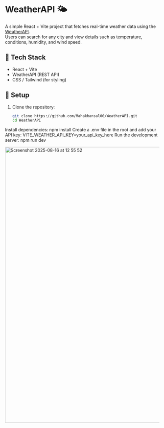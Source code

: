 # WeatherAPI 🌤️

A simple React + Vite project that fetches real-time weather data using the [WeatherAPI](https://www.weatherapi.com/).  
Users can search for any city and view details such as temperature, conditions, humidity, and wind speed.  

## 🚀 Tech Stack
- React + Vite  
- WeatherAPI (REST API)  
- CSS / Tailwind (for styling)  

## 🔧 Setup
1. Clone the repository:
   ```bash
   git clone https://github.com/Mahakbansal00/WeatherAPI.git
   cd WeatherAPI
Install dependencies:
npm install
Create a .env file in the root and add your API key:
VITE_WEATHER_API_KEY=your_api_key_here
Run the development server:
npm run dev

<img width="1440" height="900" alt="Screenshot 2025-08-16 at 12 55 52" src="https://github.com/user-attachments/assets/a676c68e-98cb-48e7-b626-4bf59e541d47" />

